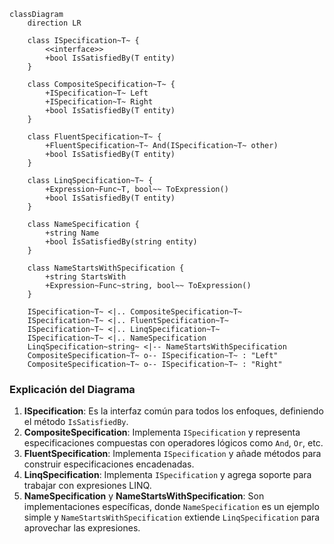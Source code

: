 
```mermaid
classDiagram
    direction LR

    class ISpecification~T~ {
        <<interface>>
        +bool IsSatisfiedBy(T entity)
    }

    class CompositeSpecification~T~ {
        +ISpecification~T~ Left
        +ISpecification~T~ Right
        +bool IsSatisfiedBy(T entity)
    }

    class FluentSpecification~T~ {
        +FluentSpecification~T~ And(ISpecification~T~ other)
        +bool IsSatisfiedBy(T entity)
    }

    class LinqSpecification~T~ {
        +Expression~Func~T, bool~~ ToExpression()
        +bool IsSatisfiedBy(T entity)
    }

    class NameSpecification {
        +string Name
        +bool IsSatisfiedBy(string entity)
    }

    class NameStartsWithSpecification {
        +string StartsWith
        +Expression~Func~string, bool~~ ToExpression()
    }

    ISpecification~T~ <|.. CompositeSpecification~T~
    ISpecification~T~ <|.. FluentSpecification~T~
    ISpecification~T~ <|.. LinqSpecification~T~
    ISpecification~T~ <|.. NameSpecification
    LinqSpecification~string~ <|-- NameStartsWithSpecification
    CompositeSpecification~T~ o-- ISpecification~T~ : "Left"
    CompositeSpecification~T~ o-- ISpecification~T~ : "Right"
```

### Explicación del Diagrama
1. **ISpecification**: Es la interfaz común para todos los enfoques, definiendo el método `IsSatisfiedBy`.
2. **CompositeSpecification**: Implementa `ISpecification` y representa especificaciones compuestas con operadores lógicos como `And`, `Or`, etc.
3. **FluentSpecification**: Implementa `ISpecification` y añade métodos para construir especificaciones encadenadas.
4. **LinqSpecification**: Implementa `ISpecification` y agrega soporte para trabajar con expresiones LINQ.
5. **NameSpecification** y **NameStartsWithSpecification**: Son implementaciones específicas, donde `NameSpecification` es un ejemplo simple y `NameStartsWithSpecification` extiende `LinqSpecification` para aprovechar las expresiones.

